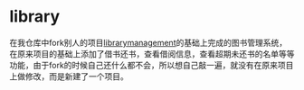 # library
在我仓库中fork别人的项目[librarymanagement](https://github.com/hjzin/LibraryManagement)的基础上完成的图书管理系统，在原来项目的基础上添加了借书还书，查看借阅信息，查看超期未还书的名单等等功能，由于fork的时候自己还什么都不会，所以想自己敲一遍，就没有在原来项目上做修改，而是新建了一个项目。
